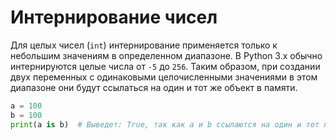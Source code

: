 # Интернирование чисел

Для целых чисел (`int`) интернирование применяется только к небольшим значениям в определенном диапазоне. В Python 3.x обычно интернируются целые числа от `-5` до `256`. Таким образом, при создании двух переменных с одинаковыми целочисленными значениями в этом диапазоне они будут ссылаться на один и тот же объект в памяти.

```python
a = 100
b = 100
print(a is b)  # Выведет: True, так как a и b ссылаются на один и тот же объект
```
